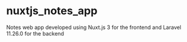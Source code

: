 # nuxtjs_notes_app
Notes web app developed using Nuxt.js 3 for the frontend and Laravel 11.26.0 for the backend

